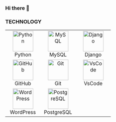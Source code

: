### Hi there 👋

<!--
**helvesbrito/helvesbrito** is a ✨ _special_ ✨ repository because its `README.md` (this file) appears on your GitHub profile.

Here are some ideas to get you started:

- 🔭 I’m currently working on ...
- 🌱 I’m currently learning ...
- 👯 I’m looking to collaborate on ...
- 🤔 I’m looking for help with ...
- 💬 Ask me about ...
- 📫 How to reach me: ...
- 😄 Pronouns: ...
- ⚡ Fun fact: ...
-->

### TECHNOLOGY

<table align="center">
  <tr>
     <td align="center" width="96">
        <img src="https://techstack-generator.vercel.app/python-icon.svg" width="65" height="65" alt="Python" />
      <br>Python
    </td>
    <td align="center" width="96">
        <img src="https://techstack-generator.vercel.app/mysql-icon.svg" width="65" height="65" alt="MySQL" />
      <br>MySQL
    </td>
    <td align="center" width="96">
        <img src="https://techstack-generator.vercel.app/django-icon.svg" width="65" height="65" alt="Django" />
      <br>Django
    </td>
  </tr>
  <tr>
    <td align="center" width="96">
        <img src="https://techstack-generator.vercel.app/github-icon.svg" width="65" height="65" alt="GitHub" />
      <br>GitHub
    </td>
    <td align="center" width="96">
        <img src="https://user-images.githubusercontent.com/25181517/192108372-f71d70ac-7ae6-4c0d-8395-51d8870c2ef0.png" width="65" height="65" alt="Git" />
      <br>Git
    </td>
    <td align="center" width="96">
        <img src="https://skillicons.dev/icons?i=vscode" width="65" height="65" alt="VsCode" />
      <br>VsCode
    </td>
  </tr>
  <tr>    
    <td align="center" width="96">
        <img src="https://skillicons.dev/icons?i=wordpress" width="65" height="65" alt="WordPress" />
      <br>WordPress
    </td>  
    <td align="center" width="96">
        <img src="https://skillicons.dev/icons?i=postgres" width="65" height="65" alt="PostgreSQL" />
      <br>PostgreSQL
    </td>
    <td align="center" width="96">
      <!-- Espaço reservado para futura tecnologia ou para manter o layout simétrico -->
      <br>
    </td>
 </tr>
</table>

